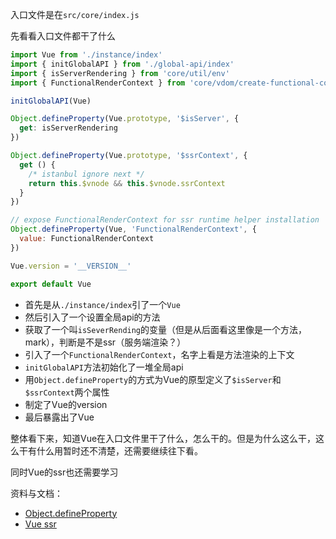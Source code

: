 入口文件是在`src/core/index.js`

先看看入口文件都干了什么

```javascript
import Vue from './instance/index'
import { initGlobalAPI } from './global-api/index'
import { isServerRendering } from 'core/util/env'
import { FunctionalRenderContext } from 'core/vdom/create-functional-component'

initGlobalAPI(Vue)

Object.defineProperty(Vue.prototype, '$isServer', {
  get: isServerRendering
})

Object.defineProperty(Vue.prototype, '$ssrContext', {
  get () {
    /* istanbul ignore next */
    return this.$vnode && this.$vnode.ssrContext
  }
})

// expose FunctionalRenderContext for ssr runtime helper installation
Object.defineProperty(Vue, 'FunctionalRenderContext', {
  value: FunctionalRenderContext
})

Vue.version = '__VERSION__'

export default Vue

```

- 首先是从`./instance/index`引了一个`Vue`
- 然后引入了一个设置全局api的方法
- 获取了一个叫`isSeverRending`的变量（但是从后面看这里像是一个方法，mark），判断是不是ssr（服务端渲染？）
- 引入了一个`FunctionalRenderContext`，名字上看是方法渲染的上下文
- `initGlobalAPI`方法初始化了一堆全局api
- 用`Object.defineProperty`的方式为Vue的原型定义了`$isServer`和`$ssrContext`两个属性
- 制定了Vue的version
- 最后暴露出了Vue

整体看下来，知道Vue在入口文件里干了什么，怎么干的。但是为什么这么干，这么干有什么用暂时还不清楚，还需要继续往下看。

同时Vue的ssr也还需要学习

资料与文档：

- [Object.defineProperty](http://www.google.com/)
- [Vue ssr]([https://ssr.vuejs.org/zh/guide/#%E5%AE%89%E8%A3%85](https://ssr.vuejs.org/zh/guide/#安装))
